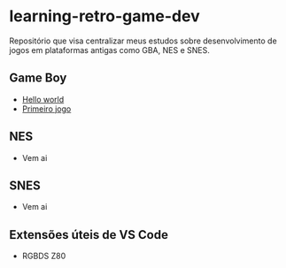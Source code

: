 # learning-retro-game-dev

Repositório que visa centralizar meus estudos sobre desenvolvimento de jogos
em plataformas antigas como GBA, NES e SNES.

## Game Boy

- [Hello world](./GameBoy/hello-world)
- [Primeiro jogo](./GameBoy/unbricked/)

## NES

- Vem ai

## SNES

- Vem ai

## Extensões úteis de VS Code

- RGBDS Z80
